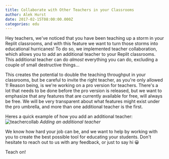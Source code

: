 ```yaml
---
title: Collaborate with Other Teachers in your Classrooms
author: Alek Hurst
date: 2017-02-15T08:00:00.000Z
categories: edu
---
```


Hey teachers, we've noticed that you have been teaching up a storm in your Replit classrooms, and with this feature we want to turn those storms into educational hurricanes! To do so, we implemented teacher collaboration, which allows you to add an additional teacher to your Replit classrooms. This additional teacher can do *almost* everything you can do, excluding a couple of small destructive things...

This creates the potential to double the teaching throughput in your classrooms, but be careful to invite the right teacher, as you're only allowed 1! Reason being, is we're working on a pro version for teachers. There's a lot that needs to be done before the pro version is released, but we want to emphasize that any features that are currently available for free, will always be free. We will be very transparent about what features might exist under the pro umbrella, and more than one additional teacher is the first.

Heres a quick example of how you add an additional teacher:
![teachercollab](http://i.imgur.com/fcOXdiQ.gif)
*Adding an additional teacher*

We know how hard your job can be, and we want to help by working with you to create the best possible tool for educating your students. Don't hesitate to reach out to us with any feedback, or just to say hi 😀  

Teach on!
